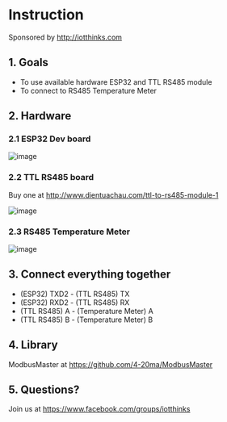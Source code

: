 # Instruction
Sponsored by http://iotthinks.com

## 1. Goals
* To use available hardware ESP32 and TTL RS485 module
* To connect to RS485 Temperature Meter

## 2. Hardware
### 2.1 ESP32 Dev board
![image](https://user-images.githubusercontent.com/29994971/58235355-db413580-7d6a-11e9-85f2-02f91db1f091.png)

### 2.2 TTL RS485 board
Buy one at http://www.dientuachau.com/ttl-to-rs485-module-1

![image](https://user-images.githubusercontent.com/29994971/58235482-193e5980-7d6b-11e9-8d8d-83ddc1183a3b.png)

### 2.3 RS485 Temperature Meter
![image](https://user-images.githubusercontent.com/29994971/58235754-9ff33680-7d6b-11e9-841d-b725c81ccc00.png)

## 3. Connect everything together
* (ESP32) TXD2 - (TTL RS485) TX
* (ESP32) RXD2 - (TTL RS485) RX
* (TTL RS485) A - (Temperature Meter) A
* (TTL RS485) B - (Temperature Meter) B

## 4. Library
ModbusMaster at https://github.com/4-20ma/ModbusMaster

## 5. Questions?
Join us at https://www.facebook.com/groups/iotthinks
